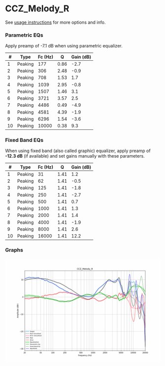 # CCZ_Melody_R
See [usage instructions](https://github.com/jaakkopasanen/AutoEq#usage) for more options and info.

### Parametric EQs
Apply preamp of -7.1 dB when using parametric equalizer.

|   # | Type    |   Fc (Hz) |    Q |   Gain (dB) |
|-----|---------|-----------|------|-------------|
|   1 | Peaking |       177 | 0.86 |        -2.7 |
|   2 | Peaking |       306 | 2.48 |        -0.9 |
|   3 | Peaking |       708 | 1.53 |         1.7 |
|   4 | Peaking |      1039 | 2.95 |        -0.8 |
|   5 | Peaking |      1507 | 1.46 |         3.1 |
|   6 | Peaking |      3721 | 3.57 |         2.5 |
|   7 | Peaking |      4486 | 0.49 |        -4.9 |
|   8 | Peaking |      4581 | 4.39 |        -1.9 |
|   9 | Peaking |      6296 | 1.54 |        -3.6 |
|  10 | Peaking |     10000 | 0.38 |         9.3 |

### Fixed Band EQs
When using fixed band (also called graphic) equalizer, apply preamp of **-12.3 dB** (if available) and set gains manually with these parameters.

|   # | Type    |   Fc (Hz) |    Q |   Gain (dB) |
|-----|---------|-----------|------|-------------|
|   1 | Peaking |        31 | 1.41 |         1.2 |
|   2 | Peaking |        62 | 1.41 |        -0.5 |
|   3 | Peaking |       125 | 1.41 |        -1.8 |
|   4 | Peaking |       250 | 1.41 |        -2.7 |
|   5 | Peaking |       500 | 1.41 |         0.7 |
|   6 | Peaking |      1000 | 1.41 |         1.3 |
|   7 | Peaking |      2000 | 1.41 |         1.4 |
|   8 | Peaking |      4000 | 1.41 |        -1.9 |
|   9 | Peaking |      8000 | 1.41 |         2.6 |
|  10 | Peaking |     16000 | 1.41 |        12.2 |

### Graphs
![](./CCZ_Melody_R.png)

